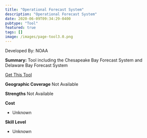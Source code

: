 ```yaml
---
title: "Operational Forecast System"
description: "Operational Forecast System"
date: 2020-06-09T09:34:29-0400
pubtype: "Tool"
featured: true
tags: []
image: /images/page-tool3.0.png
---
```

Developed By: NOAA

**Summary:** Tool including the Chesapeake Bay Forecast System and Delaware Bay Forecast System

<a href="https://tidesandcurrents.noaa.gov/models.html" target="_blank">Get This Tool</a>

__**Geographic Coverage**__
Not Available

__**Strengths**__
Not Available

__**Cost**__
- Unknown

__**Skill Level**__
- Unknown
